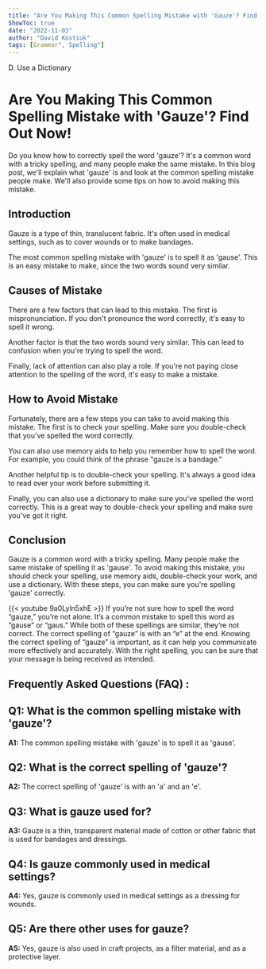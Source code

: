 ```yaml
---
title: "Are You Making This Common Spelling Mistake with 'Gauze'? Find Out Now!"
ShowToc: true 
date: "2022-11-03"
author: "David Kostiuk" 
tags: [Grammar", Spelling"]
---
```

D. Use a Dictionary

# Are You Making This Common Spelling Mistake with 'Gauze'? Find Out Now!

Do you know how to correctly spell the word 'gauze'? It's a common word with a tricky spelling, and many people make the same mistake. In this blog post, we'll explain what 'gauze' is and look at the common spelling mistake people make. We'll also provide some tips on how to avoid making this mistake. 

## Introduction

Gauze is a type of thin, translucent fabric. It's often used in medical settings, such as to cover wounds or to make bandages. 

The most common spelling mistake with 'gauze' is to spell it as 'gause'. This is an easy mistake to make, since the two words sound very similar. 

## Causes of Mistake

There are a few factors that can lead to this mistake. The first is mispronunciation. If you don't pronounce the word correctly, it's easy to spell it wrong. 

Another factor is that the two words sound very similar. This can lead to confusion when you're trying to spell the word. 

Finally, lack of attention can also play a role. If you're not paying close attention to the spelling of the word, it's easy to make a mistake. 

## How to Avoid Mistake

Fortunately, there are a few steps you can take to avoid making this mistake. The first is to check your spelling. Make sure you double-check that you've spelled the word correctly. 

You can also use memory aids to help you remember how to spell the word. For example, you could think of the phrase "gauze is a bandage." 

Another helpful tip is to double-check your spelling. It's always a good idea to read over your work before submitting it. 

Finally, you can also use a dictionary to make sure you've spelled the word correctly. This is a great way to double-check your spelling and make sure you've got it right. 

## Conclusion

Gauze is a common word with a tricky spelling. Many people make the same mistake of spelling it as 'gause'. To avoid making this mistake, you should check your spelling, use memory aids, double-check your work, and use a dictionary. With these steps, you can make sure you're spelling 'gauze' correctly.

{{< youtube 9a0Lyln5xhE >}} 
If you’re not sure how to spell the word “gauze,” you’re not alone. It’s a common mistake to spell this word as “gause” or “gaus.” While both of these spellings are similar, they’re not correct. The correct spelling of “gauze” is with an “e” at the end. Knowing the correct spelling of “gauze” is important, as it can help you communicate more effectively and accurately. With the right spelling, you can be sure that your message is being received as intended.

## Frequently Asked Questions (FAQ) :
## Q1: What is the common spelling mistake with 'gauze'?

**A1:** The common spelling mistake with 'gauze' is to spell it as 'gause'.

## Q2: What is the correct spelling of 'gauze'?

**A2:** The correct spelling of 'gauze' is with an 'a' and an 'e'.

## Q3: What is gauze used for?

**A3:** Gauze is a thin, transparent material made of cotton or other fabric that is used for bandages and dressings.

## Q4: Is gauze commonly used in medical settings?

**A4:** Yes, gauze is commonly used in medical settings as a dressing for wounds.

## Q5: Are there other uses for gauze?

**A5:** Yes, gauze is also used in craft projects, as a filter material, and as a protective layer.





